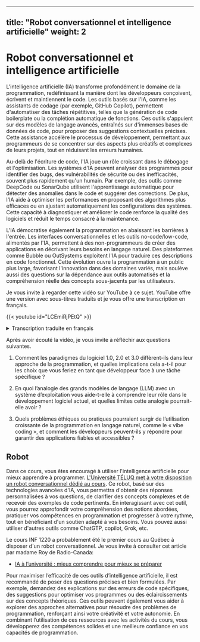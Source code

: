 
---
title: "Robot conversationnel et intelligence artificielle"
weight: 2
---




# Robot conversationnel et intelligence artificielle

L'intelligence artificielle (IA) transforme profondément le domaine de la programmation, redéfinissant la manière dont les développeurs conçoivent, écrivent et maintiennent le code. Les outils basés sur l'IA, comme les assistants de codage (par exemple, GitHub Copilot), permettent d'automatiser des tâches répétitives, telles que la génération de code boilerplate ou la complétion automatique de fonctions. Ces outils s'appuient sur des modèles de langage avancés, entraînés sur d'immenses bases de données de code, pour proposer des suggestions contextuelles précises. Cette assistance accélère le processus de développement, permettant aux programmeurs de se concentrer sur des aspects plus créatifs et complexes de leurs projets, tout en réduisant les erreurs humaines.

Au-delà de l'écriture de code, l'IA joue un rôle croissant dans le débogage et l'optimisation. Les systèmes d'IA peuvent analyser des programmes pour identifier des bugs, des vulnérabilités de sécurité ou des inefficacités, souvent plus rapidement qu'un humain. Par exemple, des outils comme DeepCode ou SonarQube utilisent l'apprentissage automatique pour détecter des anomalies dans le code et suggérer des corrections. De plus, l'IA aide à optimiser les performances en proposant des algorithmes plus efficaces ou en ajustant automatiquement les configurations des systèmes. Cette capacité à diagnostiquer et améliorer le code renforce la qualité des logiciels et réduit le temps consacré à la maintenance.

L'IA démocratise également la programmation en abaissant les barrières à l'entrée. Les interfaces conversationnelles et les outils no-code/low-code, alimentés par l'IA, permettent à des non-programmeurs de créer des applications en décrivant leurs besoins en langage naturel. Des plateformes comme Bubble ou OutSystems exploitent l'IA pour traduire ces descriptions en code fonctionnel. Cette évolution ouvre la programmation à un public plus large, favorisant l'innovation dans des domaines variés, mais soulève aussi des questions sur la dépendance aux outils automatisés et la compréhension réelle des concepts sous-jacents par les utilisateurs.



Je vous invite à regarder cette vidéo sur YouTube à ce sujet. YouTube offre une version
avec sous-titres traduits et je vous offre une transcription en français.


{{< youtube id="LCEmiRjPEtQ" >}}


<details>
<summary>Transcription traduite en français
</summary>



Hum, d'accord, je suis enthousiaste d'être ici aujourd'hui pour vous parler du logiciel à l'ère de l'IA. On m'a dit que beaucoup d'entre vous sont étudiants, en licence, master, doctorat, et ainsi de suite, et que vous êtes sur le point d'entrer dans l'industrie. Je pense que c'est un moment extrêmement unique et très intéressant pour rejoindre l'industrie en ce moment. Fondamentalement, la raison en est que le logiciel change à nouveau. Je dis «&nbsp;à nouveau&nbsp;» parce que j'ai déjà donné cette conférence, mais le problème est que le logiciel ne cesse de changer. J'ai donc beaucoup de matériel pour créer de nouvelles conférences, et je pense que ce changement est assez fondamental. Grossièrement, le logiciel n'a pas beaucoup changé à un niveau aussi fondamental depuis 70 ans, puis il a changé, je pense, deux fois de manière assez rapide ces dernières années. Il y a donc une énorme quantité de travail à faire, une énorme quantité de logiciels à écrire et à réécrire.

Le paysage du logiciel

Examinons peut-être le domaine du logiciel. Si nous considérons cela comme une carte du logiciel, il existe un outil vraiment cool appelé «&nbsp;Map of GitHub&nbsp;». C'est un peu comme tout le logiciel qui a été écrit, des instructions pour l'ordinateur afin d'exécuter des tâches dans l'espace numérique. Si vous zoomez, ce sont tous différents types de dépôts, et c'est tout le code qui a été écrit. Il y a quelques années, j'ai observé que le logiciel changeait, qu'il y avait un nouveau type de logiciel, et je l'ai appelé «&nbsp;logiciel 2.0&nbsp;» à l'époque. L'idée était que le logiciel 1.0 est le code que vous écrivez pour l'ordinateur, tandis que le logiciel 2.0 concerne les réseaux neuronaux, en particulier les poids d'un réseau neuronal. Vous n'écrivez pas ce code directement, vous ajustez plutôt les ensembles de données, puis vous exécutez un optimiseur pour créer les paramètres de ce réseau neuronal. À l'époque, les réseaux neuronaux étaient perçus comme un simple classificateur différent, comme un arbre de décision ou quelque chose comme ça. Je pense que ce cadre était beaucoup plus approprié.

Maintenant, nous avons l'équivalent de GitHub dans le domaine du logiciel 2.0. Je pense que Hugging Face est fondamentalement l'équivalent de GitHub pour le logiciel 2.0. Il y a aussi Model Atlas, où vous pouvez visualiser tout le code écrit, si vous êtes curieux. D'ailleurs, le grand cercle au centre représente les paramètres de Flux, le générateur d'images. Chaque fois que quelqu'un ajuste un modèle au-dessus de Flux, vous créez en quelque sorte un «&nbsp;commit&nbsp;» dans cet espace, et vous obtenez un générateur d'images différent.

En résumé, le logiciel 1.0 est le code informatique qui programme un ordinateur, le logiciel 2.0 sont les poids qui programment les réseaux neuronaux. Voici un exemple avec AlexNet, un réseau neuronal de reconnaissance d'images. Jusqu'à récemment, tous les réseaux neuronaux que nous connaissions étaient des ordinateurs à fonction fixe, comme de l'image aux catégories. Ce qui a changé, et je pense que c'est un changement fondamental, c'est que les réseaux neuronaux sont devenus programmables avec les grands modèles de langage (LLM). Je vois cela comme quelque chose de nouveau et unique, un nouveau type d'ordinateur. À mon avis, cela mérite une nouvelle désignation : le logiciel 3.0. Vos invites (prompts) sont maintenant des programmes qui programment le LLM, et, chose remarquable, ces invites sont écrites en anglais, ce qui en fait un langage de programmation très intéressant.

Exemple : classification de sentiments

Pour illustrer la différence, si vous faites une classification de sentiments, vous pouvez imaginer écrire une certaine quantité de code Python pour effectuer cette classification, ou entraîner un réseau neuronal, ou encore utiliser une invite pour un grand modèle de langage. Voici une invite courte, et vous pouvez imaginer la modifier pour programmer l'ordinateur d'une manière légèrement différente. Nous avons donc le logiciel 1.0, le logiciel 2.0, et je pense que nous voyons maintenant que beaucoup de code sur GitHub n'est plus seulement du code, il y a aussi beaucoup de texte en anglais entrelacé avec le code. Une nouvelle catégorie de code émerge, non seulement un nouveau paradigme de programmation, mais aussi, ce qui est remarquable, dans notre langue native, l'anglais.

Quand cela m'a frappé il y a quelques années, j'ai tweeté à ce sujet, et cela a capté l'attention de beaucoup de monde. C'est actuellement mon tweet épinglé : nous programmons maintenant les ordinateurs en anglais. Chez Tesla, nous travaillions sur le pilote automatique, et nous essayions de faire conduire la voiture. J'ai montré une diapositive à l'époque où les entrées de la voiture passaient par une pile logicielle pour produire la direction et l'accélération. J'avais observé qu'il y avait une tonne de code C++ dans le pilote automatique, qui était du logiciel 1.0, et qu'il y avait aussi des réseaux neuronaux pour la reconnaissance d'images. Au fil du temps, à mesure que nous améliorions le pilote automatique, le réseau neuronal gagnait en capacité et en taille, et tout le code C++ était supprimé. Beaucoup des capacités et fonctionnalités initialement écrites en 1.0 ont été migrées vers le 2.0. Par exemple, l'assemblage des informations entre les images des différentes caméras et dans le temps était effectué par un réseau neuronal, ce qui nous a permis de supprimer beaucoup de code. La pile logicielle 2.0 a littéralement dévoré la pile logicielle du pilote automatique.

Je trouvais cela vraiment remarquable à l'époque, et je pense que nous voyons la même chose aujourd'hui, où un nouveau type de logiciel dévore la pile. Nous avons trois paradigmes de programmation complètement différents, et si vous entrez dans l'industrie, il est très utile d'être à l'aise avec chacun d'eux, car ils ont tous leurs avantages et inconvénients. Vous devrez décider si une fonctionnalité doit être programmée en 1.0, 2.0 ou 3.0. Allez-vous entraîner un réseau neuronal, simplement utiliser une invite pour un LLM, ou écrire un code explicite ? Nous devons tous prendre ces décisions et potentiellement passer fluidement d'un paradigme à l'autre.

Les grands modèles de langage (LLM)

Passons maintenant à la première partie, où je veux parler des LLM, de la manière de penser à ce nouveau paradigme et à son écosystème. Qu'est-ce que cet nouvel ordinateur, à quoi ressemble-t-il, et à quoi ressemble l'écosystème ? J'ai été frappé par une citation d'Andrew Ng, il y a plusieurs années, qui disait que l'IA est la nouvelle électricité. Je pense que cela capture quelque chose de très intéressant, car les LLM ont actuellement des propriétés d'utilité publique. Les laboratoires de LLM, comme OpenAI, Gemini, Anthropic, etc., investissent des capitaux pour entraîner les LLM, ce qui équivaut à construire un réseau. Ensuite, il y a des dépenses opérationnelles pour fournir cette intelligence via des API à nous tous, à travers un accès mesuré où nous payons par million de jetons ou quelque chose comme ça. Nous avons beaucoup d'exigences similaires à celles d'une utilité publique : faible latence, haute disponibilité, qualité constante, etc.

Dans l'électricité, vous auriez un commutateur de transfert pour passer de la grille à l'énergie solaire, une batterie ou un générateur. Dans les LLM, nous avons peut-être OpenRouter, qui permet de basculer facilement entre différents types de LLM existants. Comme les LLM sont des logiciels, ils ne rivalisent pas pour l'espace physique, donc il est acceptable d'avoir, disons, six fournisseurs d'électricité, et vous pouvez passer de l'un à l'autre, car ils ne concurrencent pas de manière aussi directe. Ce qui est aussi fascinant, c'est que récemment, plusieurs LLM ont connu des pannes, et les gens se sont retrouvés bloqués, incapables de travailler. Quand les LLM de pointe tombent en panne, c'est comme une baisse d'intelligence dans le monde, un peu comme une tension instable dans le réseau, et la planète devient simplement moins intelligente. Plus nous dépendons de ces modèles, ce qui est déjà dramatique, plus cela va croître.

Mais les LLM n'ont pas seulement des propriétés d'utilité publique. Ils ont aussi des propriétés de fabriques (fabs), car les investissements nécessaires pour construire un LLM sont considérables, pas seulement comme construire une centrale électrique. La technologie évolue rapidement, avec des arbres technologiques complexes, de la recherche et du développement, et des secrets centralisés dans les laboratoires de LLM. Cependant, l'analogie devient un peu floue, car, comme je l'ai mentionné, il s'agit de logiciel, et le logiciel est moins défendable car il est très malléable.

Je pense que l'analogie qui a le plus de sens est que les LLM ont de fortes similitudes avec les systèmes d'exploitation. Ce n'est pas juste de l'électricité ou de l'eau qui sort d'un robinet comme une commodité. Ce sont des écosystèmes logiciels de plus en plus complexes, pas juste des commodités simples comme l'électricité. L'écosystème se forme de manière très similaire, avec quelques fournisseurs à source fermée, comme Windows ou Mac OS, et une alternative open source comme Linux. Pour les LLM, nous avons quelques fournisseurs à source fermée en compétition, et peut-être que l'écosystème LLaMA est actuellement une approximation de quelque chose qui pourrait devenir comme Linux. C'est encore très tôt, car ce ne sont que des LLM simples, mais nous commençons à voir qu'ils vont devenir beaucoup plus compliqués, avec l'utilisation d'outils, la multimodalité, et comment tout cela fonctionne.

Quand j'ai réalisé cela il y a un moment, j'ai essayé de le schématiser, et il m'a semblé que les LLM sont comme un nouveau système d'exploitation. Le LLM est une sorte d'équivalent du CPU, les fenêtres de contexte sont comme la mémoire, et le LLM orchestre la mémoire et le calcul pour résoudre des problèmes, en utilisant toutes ces capacités. Cela ressemble beaucoup à un système d'exploitation de ce point de vue.

Pour donner un exemple, si je veux télécharger une application, disons VS Code, je peux le télécharger et l'exécuter sur Windows, Linux ou Mac. De la même manière, je peux prendre une application LLM comme Cursor et l'exécuter sur GPT, Claude ou la série Gemini, juste en sélectionnant une option dans un menu déroulant. Nous sommes dans une ère, disons des années 1960, où le calcul des LLM est encore très coûteux pour ce nouveau type d'ordinateur, ce qui oblige les LLM à être centralisés dans le cloud. Nous sommes tous des clients qui interagissent avec eux via le réseau, et aucun de nous n'a une utilisation complète de ces ordinateurs. Cela rend logique d'utiliser le partage de temps, où nous sommes tous une dimension du lot quand ils exécutent l'ordinateur dans le cloud. C'est ainsi que les ordinateurs fonctionnaient à cette époque : les systèmes d'exploitation étaient dans le cloud, tout était diffusé, et il y avait du traitement par lots.

La révolution de l'informatique personnelle n'a pas encore eu lieu, car ce n'est pas économique, ça n'a pas de sens. Mais certaines personnes essaient, et il s'avère que les Mac Minis, par exemple, sont très adaptés pour certains LLM, car si vous faites une inférence par lot, tout est très limité par la mémoire. Cela fonctionne, et ce sont peut-être des signes précoces de l'informatique personnelle, mais cela n'a pas vraiment eu lieu. Ce n'est pas clair à quoi cela ressemblera. Peut-être que certains d'entre vous inventeront ce que c'est, comment ça fonctionne, ou ce que ça devrait être.

Une autre analogie : chaque fois que je parle à ChatGPT ou à un LLM directement en texte, j'ai l'impression de parler à un système d'exploitation via le terminal. C'est du texte, c'est un accès direct au système d'exploitation. Une interface graphique (GUI) n'a pas encore été inventée de manière générale. Est-ce que ChatGPT devrait avoir une GUI différente des simples bulles de texte ? Certaines applications ont des GUI, mais il n'y a pas de GUI générale pour toutes les tâches.

Les LLM diffèrent des systèmes d'exploitation de manière assez unique. J'ai écrit sur une propriété qui me semble très différente cette fois-ci : les LLM inversent la direction de la diffusion technologique, qui est généralement présente dans la technologie. Par exemple, avec l'électricité, la cryptographie, l'informatique, l'aviation, l'internet, le GPS, beaucoup de technologies transformatrices nouvelles et coûteuses étaient d'abord utilisées par les gouvernements et les entreprises, avant de se diffuser aux consommateurs. Mais avec les LLM, c'est l'inverse. Avec les premiers ordinateurs, il s'agissait de balistique et d'usage militaire, mais avec les LLM, il s'agit de savoir comment faire bouillir un œuf. C'est fascinant que nous ayons un nouvel ordinateur magique qui m'aide à faire bouillir un œuf, et non à aider le gouvernement à faire quelque chose de fou comme de la balistique militaire ou une technologie spéciale. Les entreprises et les gouvernements sont en retard sur l'adoption de ces technologies par rapport à nous tous. Cela informe peut-être certaines utilisations de la technologie, comme où se trouvent les premières applications.

Résumé

Les LLM sont des systèmes d'exploitation complexes, comparables à l'informatique des années 1960, et nous refaisons l'informatique à nouveau. Ils sont actuellement disponibles via le partage de temps et distribués comme une utilité publique. Ce qui est nouveau et sans précédent, c'est qu'ils ne sont pas entre les mains de quelques gouvernements et entreprises, mais entre les mains de nous tous, car nous avons tous un ordinateur, et c'est juste du logiciel. ChatGPT a été envoyé à nos ordinateurs, à des milliards de personnes, instantanément et du jour au lendemain, ce qui est insensé. Maintenant, c'est à nous d'entrer dans l'industrie et de programmer ces ordinateurs. C'est assez remarquable.

Psychologie des LLM

Avant de programmer les LLM, nous devons réfléchir à ce qu'ils sont. J'aime parler de leur psychologie. Je vois les LLM comme des esprits humains, des simulations stochastiques de personnes, où le simulateur est un transformateur autorégressif. C'est un réseau neuronal qui avance token par token, avec presque la même quantité de calcul pour chaque token. Ce simulateur est ajusté à tout le texte que nous avons sur internet, et ainsi de suite, ce qui lui donne une psychologie émergente semblable à celle des humains.

La première chose que vous remarquez, c'est que les LLM ont une connaissance encyclopédique et une mémoire impressionnante. Ils peuvent se souvenir de beaucoup plus de choses qu'un individu humain, car ils ont lu énormément. Cela me rappelle le film Rain Man, que je recommande vivement. Dustin Hoffman y joue un savant autiste avec une mémoire presque parfaite, capable de lire un annuaire téléphonique et de se souvenir de tous les noms et numéros. Les LLM sont similaires : ils peuvent se souvenir de hachages SHA et de toutes sortes de choses très facilement. Ils ont donc des superpouvoirs à certains égards.

Mais ils ont aussi des déficits cognitifs. Ils hallucinent beaucoup, inventent des choses, et n'ont pas un très bon modèle interne de connaissance de soi, bien que cela s'améliore. Ils affichent une intelligence inégale : ils sont surhumains dans certains domaines de résolution de problèmes, mais font des erreurs qu'aucun humain ne ferait, comme insister que 9.11 est supérieur à 9.9 ou qu'il y a deux «&nbsp;r&nbsp;» dans «&nbsp;strawberry&nbsp;». Ce sont des exemples célèbres, mais il y a des aspérités sur lesquelles on peut trébucher.

Ils souffrent aussi d'une sorte d'amnésie rétrograde. Si un collègue rejoint votre organisation, il apprendra au fil du temps à connaître l'organisation, gagnera du contexte, rentrera chez lui, dormira, consolidera ses connaissances et développera une expertise. Les LLM ne le font pas nativement, et ce n'est pas quelque chose qui a été résolu dans la recherche et développement des LLM. Les fenêtres de contexte sont comme une mémoire de travail, et vous devez programmer cette mémoire de travail assez directement, car ils ne deviennent pas plus intelligents par défaut. Beaucoup de gens se trompent sur ces analogies. Je recommande de regarder les films Memento et 50 First Dates, où les protagonistes ont leurs poids fixés et leurs fenêtres de contexte effacées chaque matin, ce qui rend le travail ou les relations problématiques.

Il y a aussi des limitations liées à la sécurité. Les LLM sont assez crédules, vulnérables aux risques d'injection de prompts, et peuvent divulguer vos données. Il y a donc de nombreuses considérations liées à la sécurité.

En résumé, vous devez considérer cette chose surhumaine avec des déficits cognitifs et des problèmes, tout en étant extrêmement utile. Comment les programmer et contourner leurs déficits tout en profitant de leurs superpouvoirs ?

Opportunités avec les LLM

Passons maintenant aux opportunités d'utilisation de ces modèles et à certaines des plus grandes opportunités. Ce n'est pas une liste exhaustive, juste quelques éléments que je trouve intéressants pour cette conférence.

Applications à autonomie partielle

Je suis enthousiaste à propos de ce que j'appelle les applications à autonomie partielle. Prenons l'exemple du codage. Vous pouvez aller directement sur ChatGPT, copier-coller du code, des rapports de bogues, obtenir du code et tout copier-coller. Pourquoi faire cela ? Pourquoi aller directement au système d'exploitation ? Il est beaucoup plus logique d'avoir une application dédiée. Beaucoup d'entre vous utilisent probablement Cursor, que j'utilise aussi. Cursor est un très bon exemple d'une application LLM précoce avec des propriétés utiles pour toutes les applications LLM.

Vous remarquerez que nous avons une interface traditionnelle qui permet à un humain de faire tout le travail manuellement comme avant, mais en plus, nous avons cette intégration LLM qui permet d'avancer par plus gros morceaux. Voici quelques propriétés des applications LLM que je trouve utiles à souligner :





Les LLM gèrent une grande partie de la gestion du contexte.



Ils orchestrent plusieurs appels aux LLM. Dans le cas de Cursor, il y a des modèles d'embedding pour tous vos fichiers, des modèles de chat, des modèles qui appliquent des différences au code, et tout cela est orchestré pour vous.



Une interface graphique spécifique à l'application est très importante. Vous ne voulez pas parler directement au système d'exploitation en texte. Le texte est difficile à lire, interpréter et comprendre, et vous ne voulez pas prendre certaines actions nativement en texte. Il est beaucoup plus facile de voir une différence en rouge et vert, de voir ce qui est ajouté ou soustrait, et d'utiliser des commandes comme Cmd+Y pour accepter ou Cmd+N pour rejeter, plutôt que de devoir l'écrire en texte. Une interface graphique permet à un humain d'auditer le travail de ces systèmes faillibles et d'aller plus vite.



Ce que j'appelle le curseur d'autonomie. Dans Cursor, vous pouvez faire une complétion par tabulation, où vous êtes principalement en charge. Vous pouvez sélectionner un morceau de code et utiliser Cmd+K pour modifier juste ce morceau, Cmd+L pour modifier tout le fichier, ou Cmd+I pour laisser l'application faire ce qu'elle veut dans tout le dépôt, ce qui est la version agentique à pleine autonomie. Vous contrôlez ce curseur d'autonomie, et selon la complexité de la tâche, vous pouvez ajuster le niveau d'autonomie que vous êtes prêt à céder.

Un autre exemple d'application LLM réussie est Perplexity. Elle possède des fonctionnalités similaires à celles que j'ai mentionnées pour Cursor. Elle regroupe beaucoup d'informations, orchestre plusieurs LLM, et a une interface graphique qui permet d'auditer une partie de son travail, comme citer des sources que vous pouvez inspecter. Elle a aussi un curseur d'autonomie : vous pouvez faire une recherche rapide, une recherche approfondie, ou une recherche très approfondie et revenir 10 minutes plus tard. Ce sont différents niveaux d'autonomie que vous cédez à l'outil.

Je me demande à quoi cela ressemble si beaucoup de logiciels deviennent partiellement autonomes. Pour ceux d'entre vous qui maintiennent des produits et services, comment allez-vous rendre vos produits et services partiellement autonomes ? Un LLM peut-il voir tout ce qu'un humain peut voir ? Un LLM peut-il agir de toutes les manières dont un humain pourrait agir ? Les humains peuvent-ils superviser et rester dans la boucle de cette activité, car ce sont des systèmes faillibles qui ne sont pas encore parfaits ? À quoi ressemble une différence dans Photoshop, par exemple ? Beaucoup de logiciels traditionnels ont actuellement des interrupteurs et des éléments conçus pour les humains. Tout cela doit changer et devenir accessible aux LLM.

Un point que je veux souligner avec beaucoup de ces applications LLM, qui ne reçoit peut-être pas autant d'attention qu'il le devrait, est que nous coopérons maintenant avec des IA. Habituellement, elles génèrent, et nous, humains, vérifions. Il est dans notre intérêt de faire tourner cette boucle le plus rapidement possible pour accomplir beaucoup de travail. Il y a deux façons principales d'y parvenir :





Accélérer la vérification. Les interfaces graphiques sont extrêmement importantes pour cela, car elles exploitent le GPU de votre vision par ordinateur dans votre tête. Lire du texte est laborieux et pas amusant, mais regarder des choses est amusant et constitue une autoroute vers votre cerveau. Les interfaces graphiques sont donc très utiles pour auditer les systèmes et pour les représentations visuelles en général.



Garder l'IA en laisse. Beaucoup de gens s'emballent trop avec les agents IA. Ce n'est pas utile de recevoir une différence de 10 000 lignes de code dans mon dépôt. Je reste le goulot d'étranglement, même si ces 10 000 lignes sortent instantanément. Je dois m'assurer que cela n'introduit pas de bogues, que c'est correct, et qu'il n'y a pas de problèmes de sécurité. Il est dans notre intérêt de faire tourner ce flux très rapidement et de garder l'IA en laisse, car elle devient trop réactive.

Quand je fais du codage assisté par IA, si je code tranquillement, tout va bien, mais si j'essaie d'avancer dans mon travail, ce n'est pas génial d'avoir un agent trop réactif qui fait tout. Je travaille toujours sur de petits morceaux incrémentiels, je veux m'assurer que tout va bien, je veux faire tourner cette boucle très rapidement, et je travaille sur des choses concrètes et uniques. Beaucoup d'entre vous développent probablement des façons similaires de travailler avec les LLM. J'ai aussi vu plusieurs articles de blog qui tentent de développer ces meilleures pratiques pour travailler avec les LLM. J'en ai lu un récemment qui était assez bon, discutant de certaines techniques, notamment sur la manière de garder l'IA en laisse. Par exemple, si votre invite est vague, l'IA pourrait ne pas faire exactement ce que vous vouliez, et la vérification échouera. Vous demanderez autre chose, et si la vérification échoue, vous commencerez à tourner en rond. Il est donc plus logique de passer un peu plus de temps à être plus précis dans vos invites, ce qui augmente la probabilité d'une vérification réussie, et vous pouvez avancer.

Dans mon propre travail, je m'intéresse actuellement à ce que l'éducation pourrait être avec l'IA et les LLM. Beaucoup de mes réflexions portent sur la manière de garder l'IA en laisse. Je ne pense pas que cela fonctionne de dire à ChatGPT «&nbsp;Hey, enseigne-moi la physique&nbsp;». L'IA se perd dans les bois. Pour moi, ce sont deux applications distinctes : une pour un enseignant qui crée des cours, et une qui prend ces cours et les sert aux étudiants. Dans les deux cas, nous avons cet artefact intermédiaire d'un cours qui est auditable, nous pouvons nous assurer qu'il est bon, cohérent, et l'IA est gardée en laisse par rapport à un certain programme, une certaine progression de projets, etc. C'est une façon de garder l'IA en laisse, et je pense que cela a beaucoup plus de chances de fonctionner.

Une autre analogie à laquelle je fais référence est mon expérience chez Tesla, où j'ai travaillé pendant cinq ans sur un produit à autonomie partielle, qui partage beaucoup de caractéristiques. Par exemple, dans le tableau de bord, il y a l'interface graphique du pilote automatique, qui montre ce que le réseau neuronal voit. Nous avions le curseur d'autonomie, et au fil de mon temps là-bas, nous faisions de plus en plus de tâches autonomes pour l'utilisateur. Une petite histoire : la première fois que j'ai conduit un véhicule autonome, c'était en 2013. Un ami qui travaillait chez Waymo m'a proposé de faire un tour à Palo Alto. J'ai pris une photo avec Google Glass à l'époque – beaucoup d'entre vous sont si jeunes que vous ne savez peut-être même pas ce que c'est. Nous sommes montés dans la voiture, avons fait un trajet d'environ 30 minutes sur les autoroutes et les rues de Palo Alto, et ce trajet était parfait, sans aucune intervention. C'était en 2013, il y a 12 ans, et cela m'a frappé, car à l'époque, après ce trajet parfait, j'ai pensé que la conduite autonome était imminente. Mais nous sommes en 2025, et nous travaillons toujours sur l'autonomie, sur les agents de conduite. Même maintenant, nous n'avons pas vraiment résolu le problème. Vous voyez peut-être des Waymo circuler sans conducteur, mais il y a encore beaucoup de téléopération et d'humains dans la boucle. Nous n'avons pas encore déclaré le succès, mais je pense que cela va réussir à ce stade, mais cela a pris beaucoup de temps.

Le logiciel est vraiment complexe, tout comme la conduite. Quand je vois des affirmations comme «&nbsp;2025 est l'année des agents&nbsp;», je m'inquiète. Je pense que c'est la décennie des agents, et cela va prendre du temps. Nous avons besoin d'humains dans la boucle, nous devons le faire prudemment. Soyons sérieux, c'est du logiciel.

Une autre analogie que je considère toujours est l'armure d'Iron Man. J'adore Iron Man, je pense que c'est tellement juste à bien des égards concernant la technologie et comment elle va se déployer. Ce que j'aime dans l'armure d'Iron Man, c'est qu'elle est à la fois une augmentation – Tony Stark peut la piloter – et un agent. Dans certains films, l'armure est assez autonome, peut voler et trouver Tony, etc. C'est le curseur d'autonomie : nous pouvons construire des augmentations ou des agents, et nous voulons faire un peu des deux. Mais à ce stade, en travaillant avec des LLM faillibles, je dirais qu'il s'agit moins de robots Iron Man et plus de combinaisons Iron Man. Il s'agit moins de construire des démos flashy d'agents autonomes et plus de construire des produits à autonomie partielle. Ces produits ont des interfaces graphiques personnalisées et une expérience utilisateur, conçus pour que la boucle de génération-vérification humaine soit très rapide, tout en gardant à l'esprit qu'il est en principe possible d'automatiser ce travail. Il devrait y avoir un curseur d'autonomie dans votre produit, et vous devriez réfléchir à comment faire glisser ce curseur pour rendre votre produit plus autonome avec le temps.

Programmation en anglais

Passons à une autre dimension que je trouve très unique. Non seulement il y a un nouveau type de langage de programmation qui permet l'autonomie dans les logiciels, mais comme je l'ai mentionné, il est programmé en anglais, qui est une interface naturelle. Soudain, tout le monde est programmeur, car tout le monde parle une langue naturelle comme l'anglais. C'est extrêmement optimiste et très intéressant pour moi, et totalement sans précédent. Avant, il fallait passer cinq à dix ans à étudier pour pouvoir faire quelque chose en logiciel. Ce n'est plus le cas.

Quelqu'un a-t-il entendu parler du «&nbsp;vibe coding&nbsp;» ? C'est un tweet qui a introduit ce concept, et on m'a dit que c'est maintenant un mème majeur. Une anecdote amusante : je suis sur Twitter depuis environ 15 ans, et je n'ai toujours aucune idée de quel tweet va devenir viral et lequel va passer inaperçu. Je pensais que ce tweet allait être dans la deuxième catégorie, juste une pensée spontanée, mais il est devenu un mème total. Je ne peux pas vraiment prévoir, mais je suppose qu'il a touché une corde sensible et donné un nom à quelque chose que tout le monde ressentait mais ne pouvait pas exprimer en mots. Maintenant, il y a même une page Wikipédia pour ça.

Tom Wolf de Hugging Face a partagé une vidéo magnifique que j'adore, montrant des enfants en train de faire du vibe coding. Je trouve cette vidéo tellement saine. Comment peut-on regarder cette vidéo et se sentir mal à propos de l'avenir ? L'avenir est prometteur. Je pense que cela deviendra une porte d'entrée vers le développement logiciel. Je ne suis pas pessimiste quant à l'avenir de cette génération.

J'ai aussi essayé le vibe coding, car c'est tellement amusant. C'est génial quand vous voulez construire quelque chose de super personnalisé qui n'existe pas et que vous voulez juste tenter le coup un samedi. J'ai construit une application iOS, et je ne sais pas programmer en Swift, mais j'ai été choqué de pouvoir construire une application super basique. Je ne vais pas l'expliquer, c'est vraiment idiot, mais c'était juste une journée de travail, et ça fonctionnait sur mon téléphone le même jour. J'étais comme «&nbsp;Wow, c'est incroyable&nbsp;». Je n'ai pas eu à lire des manuels sur Swift pendant cinq jours pour commencer.

J'ai aussi fait du vibe coding pour une application appelée MenuGen, qui est en ligne sur menu.app. J'avais ce problème où j'arrive dans un restaurant, je lis le menu, et je n'ai aucune idée de ce que sont les plats, et j'ai besoin d'images. Ça n'existait pas, alors je me suis dit «&nbsp;Je vais le coder en mode vibe&nbsp;». Vous allez sur menu.app, prenez une photo d'un menu, et MenuGen génère les images. Tout le monde reçoit 5 $ de crédits gratuits en s'inscrivant, ce qui est un centre de coûts majeur dans ma vie. Cette application me fait perdre beaucoup d'argent.

Ce qui est fascinant avec MenuGen, c'est que coder la partie vibe coding était la partie facile. La plupart des difficultés sont survenues quand j'ai essayé de la rendre réelle, avec l'authentification, les paiements, le nom de domaine, et le déploiement sur Vercel. Tout cela n'était pas du code, c'était du DevOps, cliquer sur des choses dans le navigateur, et c'était extrêmement lent, ça a pris une autre semaine. J'avais une démo de MenuGen fonctionnant sur mon ordinateur portable en quelques heures, mais il m'a fallu une semaine pour la rendre réelle, car c'était vraiment agaçant. Par exemple, ajouter une connexion Google à votre page web implique une énorme quantité d'instructions d'une bibliothèque comme Clerk, me disant d'aller à telle URL, de cliquer sur tel menu déroulant, de choisir ceci, d'aller là et de cliquer sur ça. C'est comme si un ordinateur me disait quoi faire. Pourquoi est-ce que je fais ça ? Fais-le toi-même !

Construire pour les agents

La dernière partie de ma conférence se concentre sur la possibilité de construire pour les agents. Je ne veux pas faire ce travail, les agents peuvent-ils le faire ? Grossièrement, je pense qu'il y a une nouvelle catégorie de consommateurs et de manipulateurs d'informations numériques. Avant, c'étaient juste les humains via les interfaces graphiques ou les ordinateurs via les API. Maintenant, nous avons une chose complètement nouvelle : les agents. Ce sont des ordinateurs, mais ils sont un peu comme des humains, des esprits humains sur internet, et ils doivent interagir avec notre infrastructure logicielle. Pouvons-nous construire pour eux ? C'est une nouveauté.

Par exemple, vous pouvez avoir un fichier robots.txt sur votre domaine pour indiquer aux robots d'indexation comment se comporter sur votre site. De la même manière, vous pourriez avoir un fichier llm.txt, un simple fichier Markdown expliquant à un LLM de quoi parle ce domaine. C'est très lisible pour un LLM. S'il devait récupérer le HTML de votre page web et essayer de le parser, ce serait très sujet aux erreurs et difficile. Nous pouvons parler directement aux LLM, ça vaut le coup.

Une grande quantité de documentation est actuellement écrite pour les humains, avec des listes, du texte en gras, des images, ce qui n'est pas directement accessible aux LLM. Certains services commencent à transformer leurs documentations pour qu'elles soient spécifiquement destinées aux LLM. Vercel et Stripe, par exemple, sont des pionniers ici, mais j'en ai vu d'autres. Ils proposent leur documentation en Markdown, qui est super facile à comprendre pour les LLM. C'est génial.

Un exemple simple de mon expérience : certains d'entre vous connaissent peut-être 3Blue1Brown, qui fait de magnifiques vidéos d'animation sur YouTube. Il a écrit une bibliothèque appelée Manim, et je voulais faire mes propres animations. Il y a une documentation extensive sur l'utilisation de Manim, mais je ne voulais pas la lire. J'ai donc copié-collé tout le contenu dans un LLM, décrit ce que je voulais, et ça a fonctionné directement. Le LLM m'a créé une animation exactement comme je le voulais, et j'étais comme «&nbsp;Wow, c'est incroyable&nbsp;». Si nous rendons les documentations lisibles pour les LLM, cela va débloquer une énorme quantité d'utilisations, et je pense que c'est merveilleux et que ça devrait se faire plus souvent.

Malheureusement, il ne s'agit pas seulement de prendre vos documentations et de les mettre en Markdown, ce qui est la partie facile. Il faut aussi modifier les documentations, car chaque fois qu'elles disent «&nbsp;cliquez ici&nbsp;», c'est mauvais. Un LLM ne peut pas nativement prendre cette action pour le moment. Vercel, par exemple, remplace chaque occurrence de «&nbsp;cliquez&nbsp;» par une commande curl équivalente que votre agent LLM pourrait exécuter à votre place. Je trouve cela très intéressant. Il y a aussi le protocole de contexte de modèle d'Anthropic, une autre façon de parler directement aux agents en tant que nouveaux consommateurs et manipulateurs d'informations numériques. Je suis très optimiste sur ces idées.

J'aime aussi plusieurs petits outils ici et là qui aident à ingérer des données dans des formats très adaptés aux LLM. Par exemple, quand je vais sur un dépôt GitHub comme mon dépôt nanoGPT, je ne peux pas le donner à un LLM et poser des questions, car c'est une interface humaine sur GitHub. Mais si vous changez l'URL de GitHub à GetIngest, cela concatène tous les fichiers en un seul texte géant, crée une structure de répertoire, etc., et c'est prêt à être copié-collé dans votre LLM préféré. Un exemple encore plus frappant est DeepWiki, où ce n'est pas juste le contenu brut des fichiers. Devon, par exemple, analyse le dépôt GitHub et construit toute une page de documentation pour votre dépôt, ce qui est encore plus utile à copier-coller dans votre LLM.

J'adore tous ces petits outils où vous changez simplement l'URL, et ça rend quelque chose accessible à un LLM. C'est très bien, et il devrait y en avoir beaucoup plus. Une note supplémentaire : il est tout à fait possible que dans le futur – et même aujourd'hui – les LLM puissent naviguer et cliquer sur des choses. Mais je pense toujours qu'il vaut la peine de rencontrer les LLM à mi-chemin et de faciliter leur accès à toutes ces informations, car c'est encore assez coûteux et beaucoup plus difficile. Il y aura une longue traîne de logiciels qui ne s'adapteront pas, car ce ne sont pas des dépôts ou des infrastructures numériques très actifs. Nous aurons besoin de ces outils, mais pour tous les autres, je pense qu'il vaut la peine de trouver un point de rencontre.

Conclusion

Quel moment incroyable pour entrer dans l'industrie ! Nous devons réécrire une tonne de code, qui sera écrit par des professionnels et des codeurs. Les LLM sont un peu comme des utilités publiques, un peu comme des fabriques, mais surtout comme des systèmes d'exploitation. C'est tellement tôt, c'est comme les années 1960 des systèmes d'exploitation, et beaucoup d'analogies se croisent. Ces LLM sont comme des esprits humains faillibles avec lesquels nous devons apprendre à travailler. Pour le faire correctement, nous devons ajuster notre infrastructure en conséquence.

Quand vous construisez des applications LLM, j'ai décrit certaines façons de travailler efficacement avec ces LLM et certains outils qui rendent cela possible, ainsi que comment faire tourner cette boucle très rapidement pour créer des produits à autonomie partielle. Beaucoup de code devra aussi être écrit plus directement pour les agents. En revenant à l'analogie de l'armure d'Iron Man, je pense que sur la prochaine décennie, nous allons faire glisser le curseur d'autonomie de gauche à droite, et il sera très intéressant de voir à quoi cela ressemble. J'ai hâte de le construire avec vous tous. Merci.

</details>


Après avoir écouté la vidéo, je vous invite à réfléchir aux questions suivantes.

1. Comment les paradigmes du logiciel 1.0, 2.0 et 3.0 diffèrent-ils dans leur approche de la programmation, et quelles implications cela a-t-il pour les choix que vous feriez en tant que développeur face à une tâche spécifique ?

2. En quoi l’analogie des grands modèles de langage (LLM) avec un système d’exploitation vous aide-t-elle à comprendre leur rôle dans le développement logiciel actuel, et quelles limites cette analogie pourrait-elle avoir ?

3. Quels problèmes éthiques ou pratiques pourraient surgir de l’utilisation croissante de la programmation en langage naturel, comme le « vibe coding », et comment les développeurs peuvent-ils y répondre pour garantir des applications fiables et accessibles ?


## Robot


Dans ce cours, vous êtes encouragé à utiliser l'intelligence artificielle pour mieux apprendre 
à programmer. [L'Université TÉLUQ met à votre disposition un robot conversationnel dédié au cours](https://rc-inf1220.teluq.ca/#). Ce robot, basé sur des technologies avancées d'IA, vous permettra d'obtenir des réponses personnalisées à vos questions, de clarifier des concepts complexes et de recevoir des exemples de code pertinents. En interagissant avec cet outil, vous pourrez approfondir votre compréhension des notions abordées, pratiquer vos compétences en programmation et progresser à votre rythme, tout en bénéficiant d'un soutien adapté à vos besoins. Vous pouvez aussi utiliser d'autres outils comme ChatGTP, copilot, Grok, etc.

Le cours INF 1220 a probablement été le premier cours au Québec à disposer d'un robot conversationnel. Je vous invite à consulter cet article par madame Roy de Radio-Canada:

- [IA à l’université : mieux comprendre pour mieux se préparer](https://ici.radio-canada.ca/nouvelle/2067576/teluq-universite-laval-ia-chatgpt-robot)


Pour maximiser l’efficacité de ces outils d’intelligence artificielle, il est recommandé de poser des questions précises et bien formulées. Par exemple, demandez des explications sur des erreurs de code spécifiques, des suggestions pour optimiser vos programmes ou des éclaircissements sur des concepts théoriques. Ces outils peuvent également vous aider à explorer des approches alternatives pour résoudre des problèmes de programmation, renforçant ainsi votre créativité et votre autonomie. En combinant l’utilisation de ces ressources avec les activités du cours, vous développerez des compétences solides et une meilleure confiance en vos capacités de programmation.